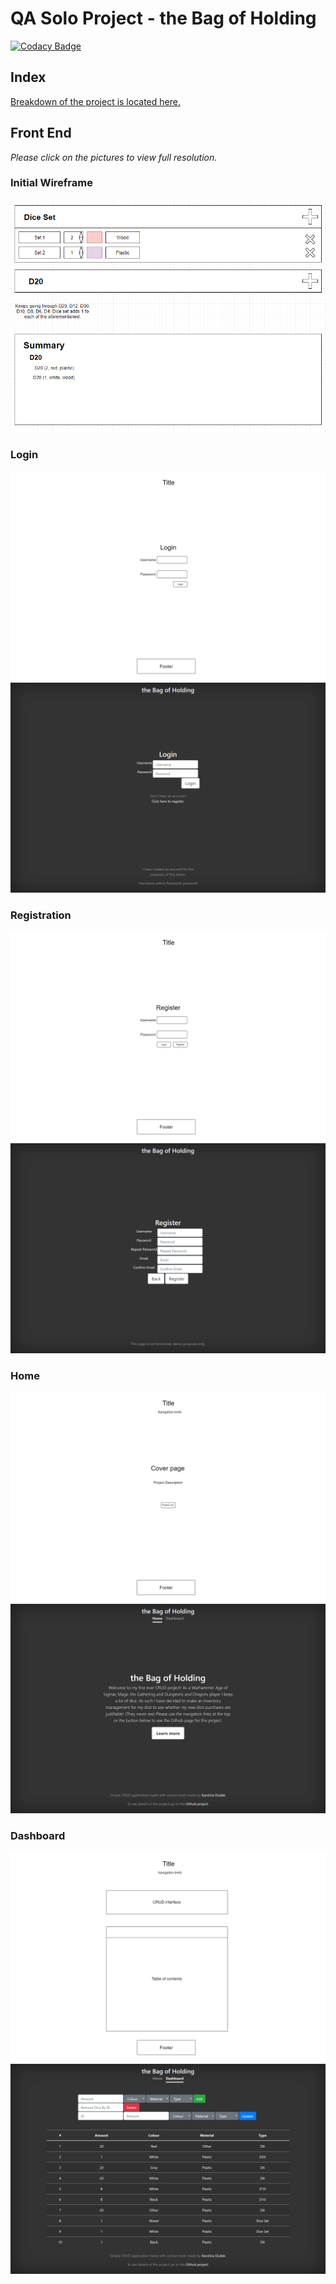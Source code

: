 # QA Solo Project - the Bag of Holding
[![Codacy Badge](https://api.codacy.com/project/badge/Grade/80ed722710274885964f616ed25df8d8)](https://www.codacy.com/manual/Kanimi/theBagofHoldingFrontEnd?utm_source=github.com&amp;utm_medium=referral&amp;utm_content=Kanimi/theBagofHoldingFrontEnd&amp;utm_campaign=Badge_Grade)

## Index

[Breakdown of the project is located here.](https://github.com/Kanimi/theBagofHolding)

## Front End

*Please click on the pictures to view full resolution.*

### Initial Wireframe
![Initial_Wireframe class=thumbnail](/Documentation/Initial_Wireframe.png "Initial Wireframe")

### Login
![Login Wireframe](/Documentation/Login_Wireframe.png "Login Wireframe")
![Login Screenshot](/Documentation/Login_Screenshot.png "Login Screenshot")

### Registration
![Registration Wireframe](/Documentation/Registration_Wireframe.png "Registration Wireframe")
![Registration Screenshot](/Documentation/Registration_Screenshot.png "Registration Screenshot")

### Home
![Home Wireframe](/Documentation/Home_Wireframe.png "Home Wireframe")
![Home Screenshot](/Documentation/Home_Screenshot.png "Home Screenshot")

### Dashboard
![Dashboard Wireframe](/Documentation/Dashboard_Wireframe.png "Dashboard Wireframe")
![Dashboard Screenshot](/Documentation/Dashboard_Screenshot.png "Dashboard Screenshot")